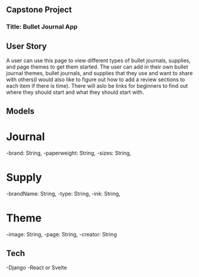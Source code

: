 ## Capstone Project

### Title: Bullet Journal App

## User Story 
A user can use this page to view different types of bullet journals, supplies, and page themes to get them started. The user can add in their own bullet journal themes, bullet journals, and supplies that they use and want to share with others(I would also like to figure out how to add a review sections to each item if there is time). There will aslo be links for beginners to find out where they should start and what they should start with.

## Models
# Journal
  -brand: String,
  -paperweight: String,
  -sizes: String,
# Supply
 -brandName: String,
 -type: String,
 -ink: String,
# Theme
 -image: String,
 -page: String,
 -creator: String

 ## Tech
 -Django
 -React or Svelte
